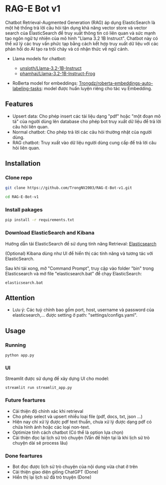 # RAG-E Bot v1

Chatbot Retrieval-Augmented Generation (RAG) áp dụng ElasticSearch là một hệ thống trả lời câu hỏi tận dụng khả năng vector store và vector search của ElasticSearch để truy xuất thông tin có liên quan và sức mạnh tạo ngôn ngữ tự nhiên của mô hình "Llama 3.2 1B Instruct". Chatbot này có thể xử lý các truy vấn phức tạp bằng cách kết hợp truy xuất dữ liệu với các phản hồi do AI tạo ra trôi chảy và có nhận thức về ngữ cảnh.

- Llama models for chatbot: 
    + [unsloth/Llama-3.2-1B-Instruct](https://huggingface.co/unsloth/Llama-3.2-1B-Instruct)
    + [phamhai/Llama-3.2-1B-Instruct-Frog](https://huggingface.co/phamhai/Llama-3.2-1B-Instruct-Frog)

- RoBerta model for embeddings: [Trongdz/roberta-embeddings-auto-labeling-tasks](https://huggingface.co/Trongdz/roberta-embeddings-auto-labeling-tasks): model được huấn luyện riêng cho tác vụ Embedding.

## Features
- Upsert data: Cho phép insert các tài liệu dạng "pdf" hoặc "một đoạn mô tả" của người dùng lên database cho phép bot truy xuất dữ liệu để trả lời câu hỏi liên quan.
- Normal chatbot: Cho phép trả lời các câu hỏi thường nhật của người dùng.
- RAG chatbot: Truy xuất vào dữ liệu người dùng cung cấp để trả lời câu hỏi liên quan.

## Installation
### Clone repo
```sh
git clone https://github.com/TrongNV2003/RAG-E-Bot-v1.git

cd RAG-E-Bot-v1
```

### Install pakages

```sh
pip install -r requirements.txt
```

### Download ElasticSearch and Kibana
Hướng dẫn tải ElasticSearch để sử dụng tính năng Retrieval: [Elasticsearch](https://www.youtube.com/watch?v=0EJoVQkjXps)

(Optional) Kibana dùng như UI để hiển thị các tính năng và tương tác với ElasticSearch.

Sau khi tải xong, mở "Command Prompt", truy cập vào folder "bin" trong Elasticsearch và mở file "elasticsearch.bat" để chạy ElasticSearch: 
```
elasticsearch.bat
```

## Attention
- Lưu ý: Các tuỳ chỉnh bao gồm port, host, username và password của elasticsearch,... được setting ở path: "settings/configs.yaml".

## Usage
### Running
```
python app.py
```

### UI
Streamlit được sử dụng để xây dựng UI cho model:
```
streamlit run streamlit_app.py
```

### Future feartures
- Cải thiện độ chính xác khi retrieval
- Cho phép select và upsert nhiều loại file (pdf, docs, txt, json ...)
- Hiện nay chỉ xử lý được pdf text thuần, chưa xử lý được dạng pdf có chứa hình ảnh hoặc các loại non-text.
- Optimize tính cách chatbot (Có thể là option lựa chọn)
- Cải thiện đọc lại lịch sử trò chuyện (Vấn đề hiện tại là khi lịch sử trò chuyện dài sẽ process lâu)

### Done feartures
- Bot đọc được lịch sử trò chuyện của nội dung vừa chat ở trên 
- Cải thiện giao diện giống ChatGPT (Done)
- Hiển thị lại lịch sử đã trò truyện (Done)
